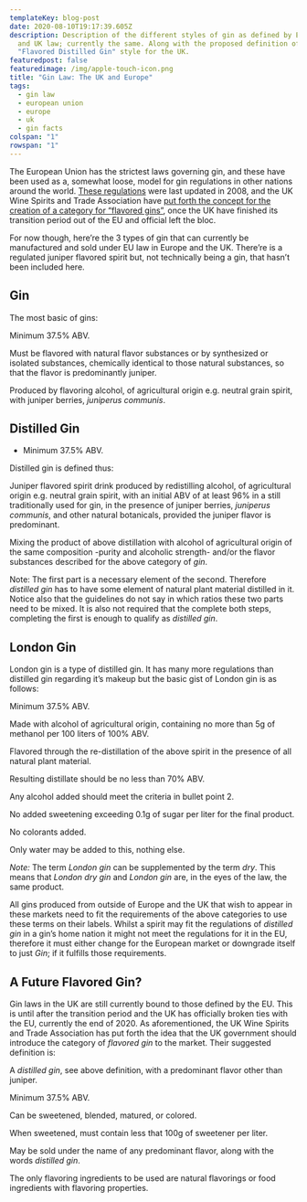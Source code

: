 ```yaml
---
templateKey: blog-post
date: 2020-08-10T19:17:39.605Z
description: Description of the different styles of gin as defined by European
  and UK law; currently the same. Along with the proposed definition of a future
  "Flavored Distilled Gin" style for the UK.
featuredpost: false
featuredimage: /img/apple-touch-icon.png
title: "Gin Law: The UK and Europe"
tags:
  - gin law
  - european union
  - europe
  - uk
  - gin facts
colspan: "1"
rowspan: "1"
---
```

The European Union has the strictest laws governing gin, and these have been used as a, somewhat loose, model for gin regulations in other nations around the world. [These regulations](https://eur-lex.europa.eu/legal-content/EN/TXT/PDF/?uri=CELEX:32008R0110&from=EN) were last updated in 2008, and the UK Wine Spirits and Trade Association have [put forth the concept for the creation of a category for “flavored gins”](https://www.wsta.co.uk/wp-content/uploads/2020/05/Post-Brexit-Reg-burden.pdf), once the UK have finished its transition period out of the EU and official left the bloc.

For now though, here’re the 3 types of gin that can currently be manufactured and sold under EU law in Europe and the UK. There’re is a regulated juniper flavored spirit but, not technically being a gin, that hasn’t been included here.

## Gin

The most basic of gins: 

Minimum 37.5% ABV.

Must be flavored with natural flavor substances or by synthesized or isolated substances, chemically identical to those natural substances, so that the flavor is predominantly juniper.

Produced by flavoring alcohol, of agricultural origin e.g. neutral grain spirit, with juniper berries, *juniperus communis*.

## Distilled Gin

* Minimum 37.5% ABV.

Distilled gin is defined thus:

Juniper flavored spirit drink produced by redistilling alcohol, of agricultural origin e.g. neutral grain spirit, with an initial ABV of at least 96% in a still traditionally used for gin, in the presence of juniper berries, *juniperus communis*, and other natural botanicals, provided the juniper flavor is predominant.

Mixing the product of above distillation with alcohol of agricultural origin of the same composition -purity and alcoholic strength- and/or the flavor substances described for the above category of *gin*.

Note: The first part is a necessary element of the second. Therefore *distilled gin* has to have some element of natural plant material distilled in it. Notice also that the guidelines do not say in which ratios these two parts need to be mixed. It is also not required that the complete both steps, completing the first is enough to qualify as *distilled gin*.

## London Gin

London gin is a type of distilled gin. It has many more regulations than distilled gin regarding it’s makeup but the basic gist of London gin is as follows:

Minimum 37.5% ABV.

Made with alcohol of agricultural origin, containing no more than 5g of methanol per 100 liters of 100% ABV.

Flavored through the re-distillation of the above spirit in the presence of all natural plant material.

Resulting distillate should be no less than 70% ABV.

Any alcohol added should meet the criteria in bullet point 2.

No added sweetening exceeding 0.1g of sugar per liter for the final product.

No colorants added.

Only water may be added to this, nothing else.

*Note:* The term *London gin* can be supplemented by the term *dry*. This means that *London dry gin* and *London gin* are, in the eyes of the law, the same product.

All gins produced from outside of Europe and the UK that wish to appear in these markets need to fit the requirements of the above categories to use these terms on their labels. Whilst a spirit may fit the regulations of *distilled gin* in a gin’s home nation it might not meet the regulations for it in the EU, therefore it must either change for the European market or downgrade itself to just *Gin*; if it fulfills those requirements.

## A Future Flavored Gin?

Gin laws in the UK are still currently bound to those defined by the EU. This is until after the transition period and the UK has officially broken ties with the EU, currently the end of 2020. As aforementioned, the UK Wine Spirits and Trade Association has put forth the idea that the UK government should introduce the category of *flavored gin* to the market. Their suggested definition is:

A *distilled gin*, see above definition, with a predominant flavor other than juniper.

Minimum 37.5% ABV.

Can be sweetened, blended, matured, or colored.

When sweetened, must contain less that 100g of sweetener per liter.

May be sold under the name of any predominant flavor, along with the words *distilled gin*.

The only flavoring ingredients to be used are natural flavorings or food ingredients with flavoring properties.